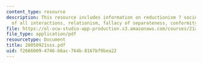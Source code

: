 ```yaml
---
content_type: resource
description: This resource includes information on reductionism ? society is the sum
  of all interactions, relationism, fallacy of separateness, conformity, and obidieance.
file: https://ol-ocw-studio-app-production.s3.amazonaws.com/courses/21a-245j-power-interpersonal-organizational-and-global-dimensions-fall-2005/f26660094746b6ac764b8167bf9bea22_20050921sss.pdf
file_type: application/pdf
resourcetype: Document
title: 20050921sss.pdf
uid: f2666009-4746-b6ac-764b-8167bf9bea22
---
```

